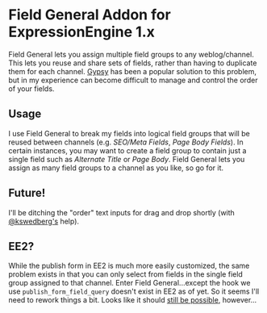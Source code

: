 # Field General Addon for ExpressionEngine 1.x

Field General lets you assign multiple field groups to any weblog/channel. This lets you reuse and share sets of fields, rather than having to duplicate them for each channel. [Gypsy][1] has been a popular solution to this problem, but in my experience can become difficult to manage and control the order of your fields.

## Usage

I use Field General to break my fields into logical field groups that will be reused between channels (e.g. *SEO/Meta Fields*, *Page Body Fields*). In certain instances, you may want to create a field group to contain just a single field such as *Alternate Title* or *Page Body*. Field General lets you assign as many field groups to a channel as you like, so go for it.

## Future!

I'll be ditching the "order" text inputs for drag and drop shortly (with [@kswedberg's][2] help).

## EE2?

While the publish form in EE2 is much more easily customized, the same problem exists in that you can only select from fields in the single field group assigned to that channel. Enter Field General...except the hook we use `publish_form_field_query` doesn't exist in EE2 as of yet. So it seems I'll need to rework things a bit. Looks like it should [still be possible][3], however...

[1]: http://devot-ee.com/add-ons/gypsy/  "Gypsy"
[2]: http://github.com/kswedberg         "Karl Swedberg"
[3]: http://expressionengine.com/forums/viewthread/160740#g9